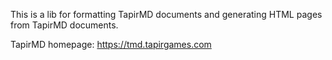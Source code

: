 This is a lib for formatting TapirMD documents and generating HTML pages from TapirMD documents.

TapirMD homepage: https://tmd.tapirgames.com

